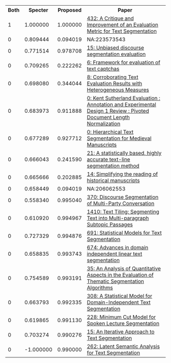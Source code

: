 <html><table><tr>
<th>Both</th>
<th>Specter</th>
<th>Proposed</th>
<th>Paper</th>
</tr>
<tr>
<td>1</td>
<td>1.000000</td>
<td>1.000000</td>
<td><a href="https://www.semanticscholar.org/paper/52dc40d50a891c6e4b5fa6a046d7009adf63c740">432: A Critique and Improvement of an Evaluation Metric for Text Segmentation</a></td>
</tr>
<tr>
<td>0</td>
<td>0.809444</td>
<td>0.094019</td>
<td>NA:223573543</td>
</tr>
<tr>
<td>0</td>
<td>0.771514</td>
<td>0.978708</td>
<td><a href="https://www.semanticscholar.org/paper/f723cca05046da5c6df5885b485eab67445faa78">15: Unbiased discourse segmentation evaluation</a></td>
</tr>
<tr>
<td>0</td>
<td>0.709265</td>
<td>0.222262</td>
<td><a href="https://www.semanticscholar.org/paper/1b505678259372852dfbab6da256272e64afe65e">6: Framework for evaluation of text captchas</a></td>
</tr>
<tr>
<td>0</td>
<td>0.698080</td>
<td>0.344044</td>
<td><a href="https://www.semanticscholar.org/paper/b64013f5322198cf56554ce7d4b6c9c217d593f5">8: Corroborating Text Evaluation Results with Heterogeneous Measures</a></td>
</tr>
<tr>
<td>0</td>
<td>0.683973</td>
<td>0.911888</td>
<td><a href="https://www.semanticscholar.org/paper/904346bb8eb004e475e24db708f7901a5f9d1c7e">0: Kent Sutherland Evaluation : Annotation and Experimental Design 1 Review : Pivoted Document Length Normalization</a></td>
</tr>
<tr>
<td>0</td>
<td>0.677289</td>
<td>0.927712</td>
<td><a href="https://www.semanticscholar.org/paper/0fcabeb7d515edf66ef6bbb931b741f231c49e86">0: Hierarchical Text Segmentation for Medieval Manuscripts</a></td>
</tr>
<tr>
<td>0</td>
<td>0.666043</td>
<td>0.241590</td>
<td><a href="https://www.semanticscholar.org/paper/680c73829718687fe43c2dd136e51190f9281307">21: A statistically based, highly accurate text-line segmentation method</a></td>
</tr>
<tr>
<td>0</td>
<td>0.665666</td>
<td>0.202885</td>
<td><a href="https://www.semanticscholar.org/paper/4a53eb30d8135ba22d14f6bc61663c76e88a464c">14: Simplifying the reading of historical manuscripts</a></td>
</tr>
<tr>
<td>0</td>
<td>0.658449</td>
<td>0.094019</td>
<td>NA:206062553</td>
</tr>
<tr>
<td>0</td>
<td>0.558340</td>
<td>0.995040</td>
<td><a href="https://www.semanticscholar.org/paper/118a331364f30592d12eafe9af8a8c84b59b961c">370: Discourse Segmentation of Multi-Party Conversation</a></td>
</tr>
<tr>
<td>0</td>
<td>0.610920</td>
<td>0.994967</td>
<td><a href="https://www.semanticscholar.org/paper/cb91a9ef1723440bd35a3e5965a2e180ad1ab36f">1410: Text Tiling: Segmenting Text into Multi-paragraph Subtopic Passages</a></td>
</tr>
<tr>
<td>0</td>
<td>0.727329</td>
<td>0.994876</td>
<td><a href="https://www.semanticscholar.org/paper/8ec2d52a2c7ac954adfdbe0f3a314379d89b3858">691: Statistical Models for Text Segmentation</a></td>
</tr>
<tr>
<td>0</td>
<td>0.658835</td>
<td>0.993743</td>
<td><a href="https://www.semanticscholar.org/paper/448aa9b04905e421a8ef6e864c183f7ca6a7bb45">674: Advances in domain independent linear text segmentation</a></td>
</tr>
<tr>
<td>0</td>
<td>0.754589</td>
<td>0.993191</td>
<td><a href="https://www.semanticscholar.org/paper/b76d4a485270ec9c068c9bc6885ca22e83d2a04c">35: An Analysis of Quantitative Aspects in the Evaluation of Thematic Segmentation Algorithms</a></td>
</tr>
<tr>
<td>0</td>
<td>0.663793</td>
<td>0.992335</td>
<td><a href="https://www.semanticscholar.org/paper/4b5a3e77fa3ca6b2cf91cda4e602bdf2ad3e9969">308: A Statistical Model for Domain-Independent Text Segmentation</a></td>
</tr>
<tr>
<td>0</td>
<td>0.619865</td>
<td>0.991130</td>
<td><a href="https://www.semanticscholar.org/paper/e66d3ac30f79c80373f997926494ab360f80af6d">228: Minimum Cut Model for Spoken Lecture Segmentation</a></td>
</tr>
<tr>
<td>0</td>
<td>0.703274</td>
<td>0.990276</td>
<td><a href="https://www.semanticscholar.org/paper/d1216d358ac41e5b3af39541a4a1ed79b2fe524a">15: An Iterative Approach to Text Segmentation</a></td>
</tr>
<tr>
<td>0</td>
<td>-1.000000</td>
<td>0.990000</td>
<td><a href="https://www.semanticscholar.org/paper/405297d1cf45a2375a6a20294a5f28b5a4633cd0">262: Latent Semantic Analysis for Text Segmentation</a></td>
</tr>
</table></html>
